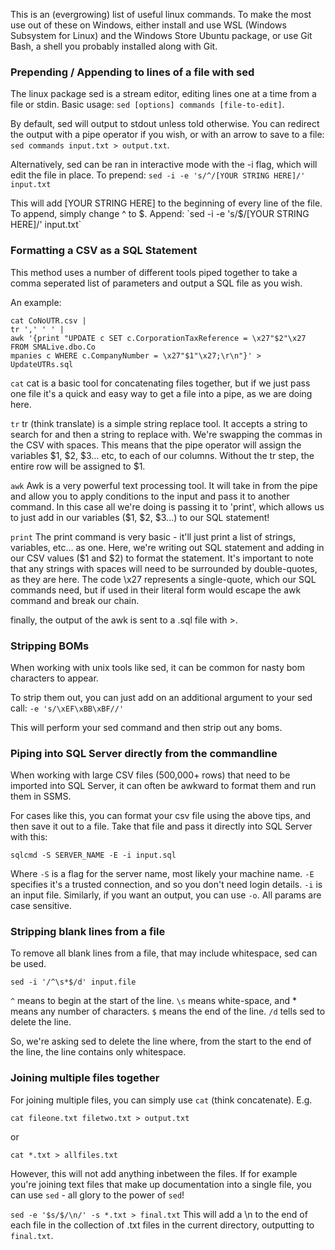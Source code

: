This is an (evergrowing) list of useful linux commands. To make the most use out of these on Windows, either install and use WSL (Windows Subsystem for Linux) and the Windows Store Ubuntu package, or use Git Bash, a shell you probably installed along with Git.

### Prepending / Appending to lines of a file with sed

The linux package sed is a stream editor, editing lines one at a time from a file or stdin.
Basic usage: `sed [options] commands [file-to-edit]`.

By default, sed will output to stdout unless told otherwise. You can redirect the output with a pipe operator if you wish, or with an arrow to save to a file: `sed commands input.txt > output.txt`.

Alternatively, sed can be ran in interactive mode with the -i flag, which will edit the file in place.
To prepend: `sed -i -e 's/^/[YOUR STRING HERE]/' input.txt`

This will add [YOUR STRING HERE] to the beginning of every line of the file. To append, simply change ^ to $.
Append: `sed -i -e 's/$/[YOUR STRING HERE]/' input.txt`





### Formatting a CSV as a SQL Statement

This method uses a number of different tools piped together to take a comma seperated list of parameters and output a SQL file as you wish.

An example:

```
cat CoNoUTR.csv | 
tr ',' ' ' | 
awk '{print "UPDATE c SET c.CorporationTaxReference = \x27"$2"\x27 FROM SMALive.dbo.Co
mpanies c WHERE c.CompanyNumber = \x27"$1"\x27;\r\n"}' > UpdateUTRs.sql
```

`cat`
cat is a basic tool for concatenating files together, but if we just pass one file it's a quick and easy way to get a file into a pipe, as we are doing here.

`tr`
tr (think translate) is a simple string replace tool. It accepts a string to search for and then a string to replace with. We're swapping the commas in the CSV with spaces. This means that the pipe operator will assign the variables $1, $2, $3... etc, to each of our columns. Without the tr step, the entire row will be assigned to $1.

`awk`
Awk is a very powerful text processing tool. It will take in from the pipe and allow you to apply conditions to the input and pass it to another command. In this case all we're doing is passing it to 'print', which allows us to just add in our variables ($1, $2, $3...) to our SQL statement!

`print`
The print command is very basic - it'll just print a list of strings, variables, etc... as one. Here, we're writing out SQL statement and adding in our CSV values ($1 and $2) to format the statement. It's important to note that any strings with spaces will need to be surrounded by double-quotes, as they are here. The code \x27 represents a single-quote, which our SQL commands need, but if used in their literal form would escape the awk command and break our chain.

finally, the output of the awk is sent to a .sql file with >.




### Stripping BOMs

When working with unix tools like sed, it can be common for nasty bom characters to appear.

To strip them out, you can just add on an additional argument to your sed call:
`-e 's/\xEF\xBB\xBF//'`

This will perform your sed command and then strip out any boms.





### Piping into SQL Server directly from the commandline

When working with large CSV files (500,000+ rows) that need to be imported into SQL Server, it can often be awkward to format them and run them in SSMS.

For cases like this, you can format your csv file using the above tips, and then save it out to a file. Take that file and pass it directly into SQL Server with this:

`sqlcmd -S SERVER_NAME -E -i input.sql`

Where `-S` is a flag for the server name, most likely your machine name.
`-E` specifies it's a trusted connection, and so you don't need login details.
`-i` is an input file. Similarly, if you want an output, you can use `-o`.
All params are case sensitive.



### Stripping blank lines from a file

To remove all blank lines from a file, that may include whitespace, sed can be used.

`sed -i '/^\s*$/d' input.file`

`^` means to begin at the start of the line.
`\s` means white-space, and * means any number of characters.
`$` means the end of the line.
`/d` tells sed to delete the line.

So, we're asking sed to delete the line where, from the start to the end of the line, the line contains only whitespace.



### Joining multiple files together

For joining multiple files, you can simply use `cat` (think concatenate). E.g.

`cat fileone.txt filetwo.txt > output.txt`


or

`cat *.txt > allfiles.txt`

However, this will not add anything inbetween the files. If for example you're joining text files that make up documentation into a single file, you can use `sed` - all glory to the power of `sed`!

`sed -e '$s/$/\n/' -s *.txt > final.txt`
This will add a \n to the end of each file in the collection of .txt files in the current directory, outputting to `final.txt`.
